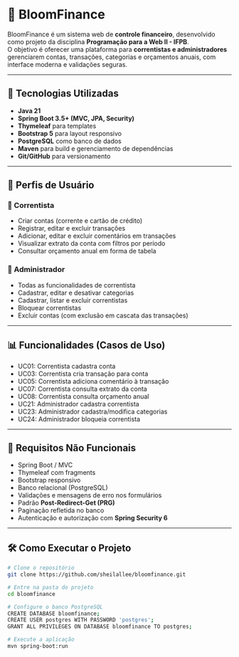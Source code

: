 # 💜 BloomFinance

BloomFinance é um sistema web de **controle financeiro**, desenvolvido como projeto da disciplina **Programação para a Web II - IFPB**.  
O objetivo é oferecer uma plataforma para **correntistas e administradores** gerenciarem contas, transações, categorias e orçamentos anuais, com interface moderna e validações seguras.

---

## 🚀 Tecnologias Utilizadas
- **Java 21**
- **Spring Boot 3.5+ (MVC, JPA, Security)**
- **Thymeleaf** para templates
- **Bootstrap 5** para layout responsivo
- **PostgreSQL** como banco de dados
- **Maven** para build e gerenciamento de dependências
- **Git/GitHub** para versionamento

---

## 👥 Perfis de Usuário

### 🔹 Correntista
- Criar contas (corrente e cartão de crédito)  
- Registrar, editar e excluir transações  
- Adicionar, editar e excluir comentários em transações  
- Visualizar extrato da conta com filtros por período  
- Consultar orçamento anual em forma de tabela  

### 🔹 Administrador
- Todas as funcionalidades de correntista  
- Cadastrar, editar e desativar categorias  
- Cadastrar, listar e excluir correntistas  
- Bloquear correntistas  
- Excluir contas (com exclusão em cascata das transações)  

---

## 📊 Funcionalidades (Casos de Uso)

- UC01: Correntista cadastra conta  
- UC03: Correntista cria transação para conta  
- UC05: Correntista adiciona comentário à transação  
- UC07: Correntista consulta extrato da conta  
- UC08: Correntista consulta orçamento anual  
- UC21: Administrador cadastra correntista  
- UC23: Administrador cadastra/modifica categorias  
- UC24: Administrador bloqueia correntista  

---

## 🔐 Requisitos Não Funcionais
- Spring Boot / MVC  
- Thymeleaf com fragments  
- Bootstrap responsivo  
- Banco relacional (PostgreSQL)  
- Validações e mensagens de erro nos formulários  
- Padrão **Post-Redirect-Get (PRG)**  
- Paginação refletida no banco  
- Autenticação e autorização com **Spring Security 6**  

---

## 🛠️ Como Executar o Projeto

```bash
# Clone o repositório
git clone https://github.com/sheilallee/bloomfinance.git

# Entre na pasta do projeto
cd bloomfinance

# Configure o banco PostgreSQL
CREATE DATABASE bloomfinance;
CREATE USER postgres WITH PASSWORD 'postgres';
GRANT ALL PRIVILEGES ON DATABASE bloomfinance TO postgres;

# Execute a aplicação
mvn spring-boot:run
